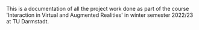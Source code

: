 This is a documentation of all the project work done as part of the course 'Interaction in Virtual and Augmented Realities' in winter semester 2022/23 at TU Darmstadt. 

